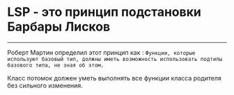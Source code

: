 # LSP - это принцип подстановки Барбары Лисков 
---
Роберт Мартин определил этот принцип как :
`Функции, которые используют базовый тип, должны иметь возможность использовать подтипы базового типа, не зная об этом.`

Класс потомок должен уметь выполнять все функции класса родителя без сильного изменения.



